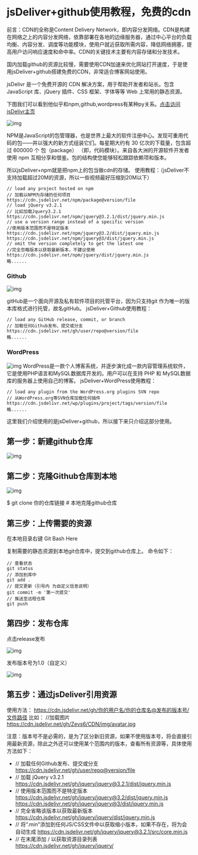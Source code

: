 # jsDeliver+github使用教程，免费的cdn

前言：CDN的全称是Content Delivery Network，即内容分发网络。CDN是构建在网络之上的内容分发网络，依靠部署在各地的边缘服务器，通过中心平台的负载均衡、内容分发、调度等功能模块，使用户就近获取所需内容，降低网络拥塞，提高用户访问响应速度和命中率。CDN的关键技术主要有内容存储和分发技术。

国内加载github的资源比较慢，需要使用CDN加速来优化网站打开速度，于是使用jsDeliver+github搭建免费的CDN，非常适合博客网站使用。

jsDelivr 是一个免费开源的 CDN 解决方案，用于帮助开发者和站长。包含 JavaScript 库、jQuery 插件、CSS 框架、字体等等 Web 上常用的静态资源。

下图我们可以看到他似乎和npm,github,wordpress有某种py关系。[点击访问jsDelivr主页](https://www.jsdelivr.com/)

![img](https://cdn.jsdelivr.net/gh/honjun/ImageHosting/sina/006bYVyvly1fzarmsp5msj30ts0jojsb.jpg)

NPM是JavaScript的包管理器，也是世界上最大的软件注册中心。发现可重用代码的包——并以强大的新方式组装它们。每星期大约有 30 亿次的下载量，包含超过 600000 个 包（package） （即，代码模块）。来自各大洲的开源软件开发者使用 npm 互相分享和借鉴。包的结构使您能够轻松跟踪依赖项和版本。

所以jsDeliver+npm就是把npm上的包当做cdn的存储。
使用教程：（jsDeliver不支持加载超过20M的资源，所以一些视频最好压缩到20M以下）

```
// load any project hosted on npm
// 加载以NPM为存储的任何项目
https://cdn.jsdelivr.net/npm/package@version/file
// load jQuery v3.2.1
// 比如加载Jquery3.2.1
https://cdn.jsdelivr.net/npm/jquery@3.2.1/dist/jquery.min.js
// use a version range instead of a specific version
//使用版本范围而不是特定版本
https://cdn.jsdelivr.net/npm/jquery@3.2/dist/jquery.min.js
https://cdn.jsdelivr.net/npm/jquery@3/dist/jquery.min.js
// omit the version completely to get the latest one
//完全忽略版本以获取最新版本，不建议使用
https://cdn.jsdelivr.net/npm/jquery/dist/jquery.min.js
略......
```

### Github

![img](https://cdn.jsdelivr.net/gh/honjun/ImageHosting/sina/006bYVyvly1fzatzue2tkj31340jewey.jpg)

gitHub是一个面向开源及私有软件项目的托管平台，因为只支持git 作为唯一的版本库格式进行托管，故名gitHub。
jsDeliver+Github使用教程：

```
// load any GitHub release, commit, or branch
// 加载任何Github发布、提交或分支
https://cdn.jsdelivr.net/gh/user/repo@version/file
略......
```

### WordPress

![img](https://cdn.jsdelivr.net/gh/honjun/ImageHosting/sina/006bYVyvly1fzau28wpj5j30x70jp3yq.jpg)
WordPress是一款个人博客系统，并逐步演化成一款内容管理系统软件，它是使用PHP语言和MySQL数据库开发的。用户可以在支持 PHP 和 MySQL数据库的服务器上使用自己的博客。
jsDeliver+WordPress使用教程：

```
// load any plugin from the WordPress.org plugins SVN repo
// 从WordPress.org等SVN仓库加载任何插件
https://cdn.jsdelivr.net/wp/plugins/project/tags/version/file
略......
```

这里我们介绍使用的是jsDeliver+github，所以接下来只介绍这部分使用。

## 第一步：新建github仓库

![img](https://cdn.jsdelivr.net/gh/Zevs6/CDN/img/repository.png)

## 第二步：克隆Github仓库到本地

![img](https://cdn.jsdelivr.net/gh/Zevs6/CDN/img/download.png)

$ git clone 你的仓库链接 # 本地克隆github仓库

## 第三步：上传需要的资源

在本地目录右键 Git Bash Here

复制需要的静态资源到本地git仓库中，提交到github仓库上。
命令如下：

```
// 查看状态
git status
// 添加到库中
git add .
// 提交更新（引号内 为自定义信息说明）
git commit -m '第一次提交'
// 推送至远程仓库 
git push
```

## 第四步：发布仓库

点击release发布

![img](https://cdn.jsdelivr.net/gh/Zevs6/CDN/img/release.png)

发布版本号为1.0（自定义）

![img](https://cdn.jsdelivr.net/gh/Zevs6/CDN/img/release1.png)

## 第五步：通过jsDeliver引用资源

使用方法：
https://cdn.jsdelivr.net/gh/你的用户名/你的仓库名@发布的版本号/文件路径
比如：
//加载图片
https://cdn.jsdelivr.net/gh/Zevs6/CDN/img/avatar.jpg

注意：版本号不是必需的，是为了区分新旧资源，如果不使用版本号，将会直接引用最新资源，除此之外还可以使用某个范围内的版本，查看所有资源等，具体使用方法如下：

- // 加载任何Github发布、提交或分支
  https://cdn.jsdelivr.net/gh/user/repo@version/file
- // 加载 jQuery v3.2.1
  https://cdn.jsdelivr.net/gh/jquery/jquery@3.2.1/dist/jquery.min.js
- // 使用版本范围而不是特定版本
  https://cdn.jsdelivr.net/gh/jquery/jquery@3.2/dist/jquery.min.js
  https://cdn.jsdelivr.net/gh/jquery/jquery@3/dist/jquery.min.js
- // 完全省略该版本以获取最新版本
  https://cdn.jsdelivr.net/gh/jquery/jquery/dist/jquery.min.js
- // 将“.min”添加到任何JS/CSS文件中以获取缩小版本，如果不存在，将为会自动生成
  https://cdn.jsdelivr.net/gh/jquery/jquery@3.2.1/src/core.min.js
- // 在末尾添加 / 以获取资源目录列表
  https://cdn.jsdelivr.net/gh/jquery/jquery/